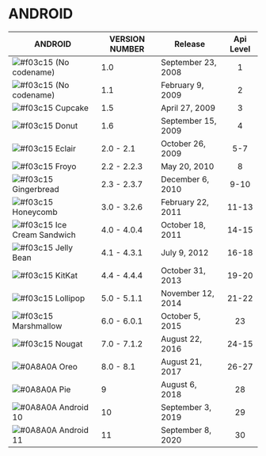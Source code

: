 # ANDROID

| ANDROID | VERSION NUMBER |  Release | Api Level |
| ------ | ------ | ------ |:------: |
| ![#f03c15](https://placehold.it/15/f03c15/000000?text=+) (No codename) | 1.0 | September 23, 2008 | 1 |
| ![#f03c15](https://placehold.it/15/f03c15/000000?text=+) (No codename) | 1.1 | February 9, 2009 | 2 |
| ![#f03c15](https://placehold.it/15/f03c15/000000?text=+) Cupcake | 1.5 | April 27, 2009 | 3 |
| ![#f03c15](https://placehold.it/15/f03c15/000000?text=+) Donut | 1.6 | September 15, 2009 | 4 |
| ![#f03c15](https://placehold.it/15/f03c15/000000?text=+) Eclair  | 2.0 - 2.1 | October 26, 2009 | 5-7 |
| ![#f03c15](https://placehold.it/15/f03c15/000000?text=+) Froyo | 2.2 - 2.2.3 | May 20, 2010 | 8 |
| ![#f03c15](https://placehold.it/15/f03c15/000000?text=+) Gingerbread | 2.3 - 2.3.7 | December 6, 2010 | 9-10 |
| ![#f03c15](https://placehold.it/15/f03c15/000000?text=+) Honeycomb | 3.0 - 3.2.6 | February 22, 2011 | 11-13 |
| ![#f03c15](https://placehold.it/15/f03c15/000000?text=+) Ice Cream Sandwich | 4.0 - 4.0.4 | October 18, 2011 | 14-15 |
| ![#f03c15](https://placehold.it/15/f03c15/000000?text=+) Jelly Bean | 4.1 - 4.3.1 | July 9, 2012 | 16-18 |
| ![#f03c15](https://placehold.it/15/f03c15/000000?text=+) KitKat | 4.4 - 4.4.4 | October 31, 2013 | 19-20 |
| ![#f03c15](https://placehold.it/15/f03c15/000000?text=+) Lollipop | 5.0 - 5.1.1 | November 12, 2014 | 21-22 |
| ![#f03c15](https://placehold.it/15/f03c15/000000?text=+) Marshmallow | 6.0 - 6.0.1 | October 5, 2015 | 23 |
| ![#f03c15](https://placehold.it/15/f03c15/000000?text=+) Nougat | 7.0 - 7.1.2 | August 22, 2016 | 24-15 |
| ![#0A8A0A](https://placehold.it/15/0A8A0A/000000?text=+) Oreo | 8.0 - 8.1 | August 21, 2017 | 26-27 |
| ![#0A8A0A](https://placehold.it/15/0A8A0A/000000?text=+) Pie | 9 | August 6, 2018 | 28 |
| ![#0A8A0A](https://placehold.it/15/0A8A0A/000000?text=+) Android 10 | 10 | September 3, 2019 | 29 |
| ![#0A8A0A](https://placehold.it/15/0A8A0A/000000?text=+) Android 11 | 11 | September 8, 2020 | 30 |
